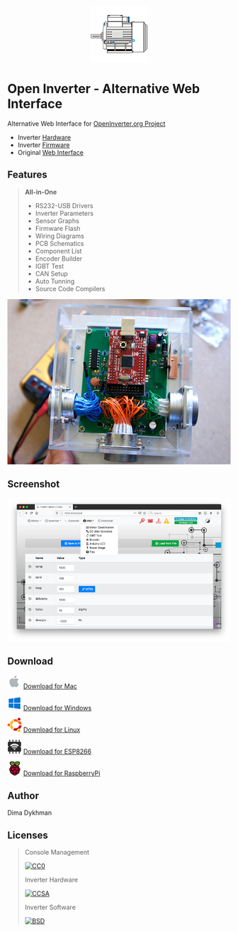 <p align="center"><img src="macOS/Assets.xcassets/AppIcon.appiconset/128x128.png?raw=true"></p>

# Open Inverter - Alternative Web Interface

Alternative Web Interface for [OpenInverter.org Project](https://openinverter.org/forum)

- Inverter [Hardware](https://github.com/jsphuebner/inverter-hardware)
- Inverter [Firmware](https://github.com/jsphuebner/stm32-sine)
- Original [Web Interface](https://github.com/jsphuebner/esp8266-web-interface)

## Features

> **All-in-One**
> * RS232-USB Drivers
> * Inverter Parameters
> * Sensor Graphs
> * Firmware Flash
> * Wiring Diagrams
> * PCB Schematics
> * Component List
> * Encoder Builder
> * IGBT Test
> * CAN Setup
> * Auto Tunning
> * Source Code Compilers

![CC0](Web/img/photo.jpg?raw=true)

## Screenshot

![Screenshot](Web/img/screenshot.png?raw=true)

## Download

![Mac](Web/img/mac.png?raw=true) [Download for Mac](../../releases/download/1.0/Open.Inverter.Web.dmg)

![Windows](Web/img/win.png?raw=true) [Download for Windows](../../releases/download/1.0/Open.Inverter.Web.zip)

![Linux](Web/img/linux.png?raw=true) [Download for Linux](../../releases/download/1.0/Open.Inverter.Web.tgz)

![ESP8266](Web/img/esp8266.png?raw=true) [Download for ESP8266](../../releases/download/1.0/Open.Inverter.ESP8266.zip)

![RaspberryPi](Web/img/pi.png?raw=true) [Download for RaspberryPi](../../releases/download/1.0/Open.Inverter.Pi.zip)

## Author

Dima Dykhman

## Licenses

> Console Management
>
> [![CC0](https://licensebuttons.net/l/zero/1.0/88x31.png)](https://creativecommons.org/publicdomain/zero/1.0/)
>
> Inverter Hardware
>
> [![CCSA](https://licensebuttons.net/l/by-sa/4.0/88x31.png)](https://creativecommons.org/licenses/by-sa/4.0/legalcode)
>
> Inverter Software
>
> [![BSD](https://upload.wikimedia.org/wikipedia/commons/thumb/2/22/Heckert_GNU_white.svg/38px-Heckert_GNU_white.svg.png)](https://www.gnu.org/licenses/)